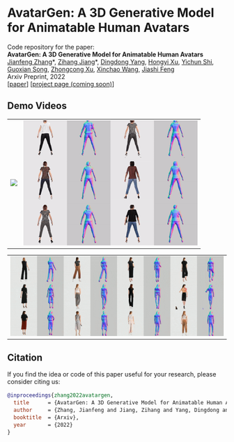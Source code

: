 # AvatarGen: A 3D Generative    Model  for  Animatable Human Avatars
Code repository for the paper:  
**AvatarGen: A 3D Generative    Model  for  Animatable Human Avatars**  
[Jianfeng Zhang](https://jeff95.me)\*, [Zihang Jiang](https://zihangjiang.github.io/)\*, [Dingdong Yang](https://sites.google.com/site/jshfeng/), [Hongyi Xu](https://sites.google.com/site/jshfeng/), [Yichun Shi](https://sites.google.com/site/jshfeng/),  [Guoxian Song](https://sites.google.com/site/jshfeng/),  [Zhongcong Xu](https://sites.google.com/site/jshfeng/), [Xinchao Wang](https://sites.google.com/site/jshfeng/), [Jiashi Feng](https://sites.google.com/site/jshfeng/)  
Arxiv Preprint, 2022 <br>
[[paper](https://arxiv.org/pdf/2208.00561.pdf)] [[project page (coming soon)](https://jeff95.me/)]


## Demo Videos
<table style="border:0px">
   <tr>
       <td><img src="assets/teaser_1.gif" width="400px" frame=void rules=none></td>
       <td><img src="assets/teaser_2.gif" width="400px"  frame=void rules=none></td>
   </tr>
</table>

<table style="border:0px">
   <tr>
       <td><img src="assets/teaser_3.gif" width="825px" frame=void rules=none></td>
   </tr>
</table>

## Citation
If you  find the idea or code of this paper useful for your research, please consider citing us:

```bibtex
@inproceedings{zhang2022avatargen,
  title      = {AvatarGen: A 3D Generative Model for Animatable Human Avatars},
  author     = {Zhang, Jianfeng and Jiang, Zihang and Yang, Dingdong and Xu, Hongyi and Shi, Yichun and Song, Guoxian and Xu, Zhongcong and Wang, Xinchao and Feng, Jiashi},
  booktitle  = {Arxiv},
  year       = {2022}
}
```
